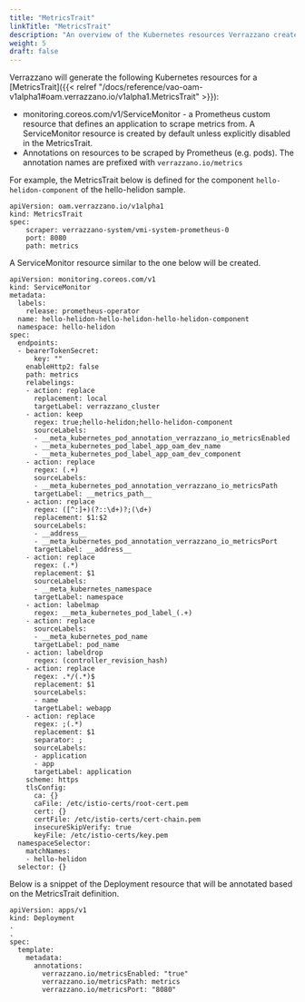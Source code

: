 ```yaml
---
title: "MetricsTrait"
linkTitle: "MetricsTrait"
description: "An overview of the Kubernetes resources Verrazzano creates for an OAM MetricsTrait"
weight: 5
draft: false
---
```


Verrazzano will generate the following Kubernetes resources for a [MetricsTrait]({{< relref "/docs/reference/vao-oam-v1alpha1#oam.verrazzano.io/v1alpha1.MetricsTrait" >}}):
* monitoring.coreos.com/v1/ServiceMonitor - a Prometheus custom resource that defines an application to scrape metrics from.  A ServiceMonitor resource is created by default unless explicitly disabled in the MetricsTrait. 
* Annotations on resources to be scraped by Prometheus (e.g. pods). The annotation names are prefixed with `verrazzano.io/metrics`

For example, the MetricsTrait below is defined for the component `hello-helidon-component` of the hello-helidon sample.
```
apiVersion: oam.verrazzano.io/v1alpha1
kind: MetricsTrait
spec:
    scraper: verrazzano-system/vmi-system-prometheus-0
    port: 8080
    path: metrics
```

A ServiceMonitor resource similar to the one below will be created.
```
apiVersion: monitoring.coreos.com/v1
kind: ServiceMonitor
metadata:
  labels:
    release: prometheus-operator
  name: hello-helidon-hello-helidon-hello-helidon-component
  namespace: hello-helidon
spec:
  endpoints:
  - bearerTokenSecret:
      key: ""
    enableHttp2: false
    path: metrics
    relabelings:
    - action: replace
      replacement: local
      targetLabel: verrazzano_cluster
    - action: keep
      regex: true;hello-helidon;hello-helidon-component
      sourceLabels:
      - __meta_kubernetes_pod_annotation_verrazzano_io_metricsEnabled
      - __meta_kubernetes_pod_label_app_oam_dev_name
      - __meta_kubernetes_pod_label_app_oam_dev_component
    - action: replace
      regex: (.+)
      sourceLabels:
      - __meta_kubernetes_pod_annotation_verrazzano_io_metricsPath
      targetLabel: __metrics_path__
    - action: replace
      regex: ([^:]+)(?::\d+)?;(\d+)
      replacement: $1:$2
      sourceLabels:
      - __address__
      - __meta_kubernetes_pod_annotation_verrazzano_io_metricsPort
      targetLabel: __address__
    - action: replace
      regex: (.*)
      replacement: $1
      sourceLabels:
      - __meta_kubernetes_namespace
      targetLabel: namespace
    - action: labelmap
      regex: __meta_kubernetes_pod_label_(.+)
    - action: replace
      sourceLabels:
      - __meta_kubernetes_pod_name
      targetLabel: pod_name
    - action: labeldrop
      regex: (controller_revision_hash)
    - action: replace
      regex: .*/(.*)$
      replacement: $1
      sourceLabels:
      - name
      targetLabel: webapp
    - action: replace
      regex: ;(.*)
      replacement: $1
      separator: ;
      sourceLabels:
      - application
      - app
      targetLabel: application
    scheme: https
    tlsConfig:
      ca: {}
      caFile: /etc/istio-certs/root-cert.pem
      cert: {}
      certFile: /etc/istio-certs/cert-chain.pem
      insecureSkipVerify: true
      keyFile: /etc/istio-certs/key.pem
  namespaceSelector:
    matchNames:
    - hello-helidon
  selector: {}
```

Below is a snippet of the Deployment resource that will be annotated based on the MetricsTrait definition.
```
apiVersion: apps/v1
kind: Deployment
.
.
spec:
  template:
    metadata:
      annotations:
        verrazzano.io/metricsEnabled: "true"
        verrazzano.io/metricsPath: metrics
        verrazzano.io/metricsPort: "8080"
```
